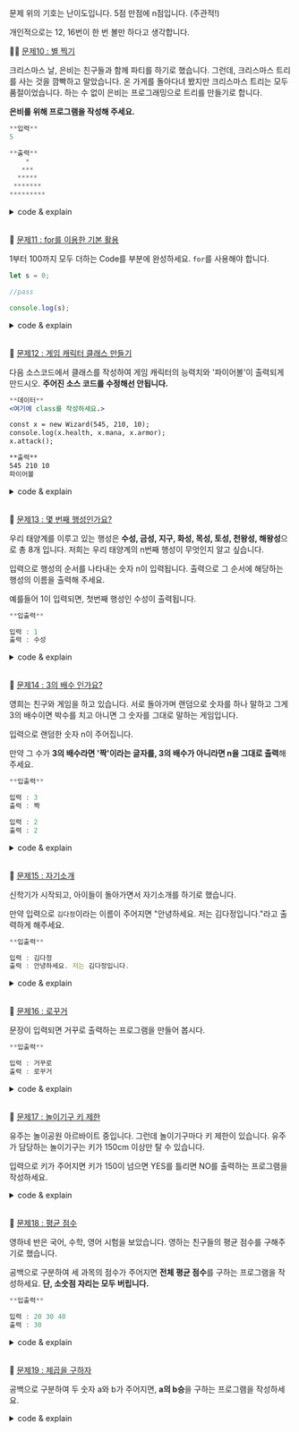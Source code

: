 문제 위의 기호는 난이도입니다. 5점 만점에 n점입니다. (주관적!)

개인적으로는 12, 16번이 한 번 볼만 하다고 생각합니다.

🛑🛑
[문제10 : 별 찍기](https://www.notion.so/10-26e59abc17d6492eb8fe8f8c20c632ca)

크리스마스 날, 은비는 친구들과 함께 파티를 하기로 했습니다. 그런데, 크리스마스 트리를 사는 것을 깜빡하고 말았습니다. 
온 가게를 돌아다녀 봤지만 크리스마스 트리는 모두 품절이었습니다. 하는 수 없이 은비는 프로그래밍으로 트리를 만들기로 합니다. 

**은비를 위해 프로그램을 작성해 주세요.**

```jsx
**입력**
5

**출력**
    *
   ***
  *****
 *******
*********
```

<details>

<summary>code & explain</summary>

```js
function makeTree(num) {
  let result = '';
  for (i = 0; i < num; i++) {
    result += ' '.repeat(num - i - 1) + '*'.repeat(2 * i + 1) + '\n'
  }
  return console.log(result);
}

makeTree(20);
```

</details>

<br/>

🛑
[문제11 : for를 이용한 기본 활용](https://www.notion.so/11-for-e1aa3b5776fb4aa5b04addd81514f3a4)

1부터 100까지 모두 더하는 Code를 <pass> 부분에 완성하세요. `for`를 사용해야 합니다.

```jsx
let s = 0;

//pass

console.log(s);
```


<details>

<summary>code & explain</summary>

```js
let s = 0;
for (i = 1; i < 101; i++) {
  s += i;
}
console.log(s);
```

</details>

<br/>


🛑
[문제12 : 게임 캐릭터 클래스 만들기](https://www.notion.so/12-428b1f00ec8e4199a62e512afc83ab0b)

다음 소스코드에서 클래스를 작성하여 게임 캐릭터의 능력치와 '파이어볼'이 출력되게 만드시오.
**주어진 소스 코드를 수정해선 안됩니다.**

```jsx
**데이터**
<여기에 class를 작성하세요.>

const x = new Wizard(545, 210, 10);
console.log(x.health, x.mana, x.armor);
x.attack();

**출력**
545 210 10
파이어볼
```
<details>

<summary>code & explain</summary>

```js
class Wizard {
  constructor(health, mana, armor) {
    this.health = health;
    this.mana = mana;
    this.armor = armor;
  }

  attack() {
    console.log(`파이어볼`);
  }
}

const x = new Wizard(545, 210, 10);
console.log(x.health, x.mana, x.armor);
x.attack();
```

</details>

<br/>

🛑
[문제13 : 몇 번째 행성인가요?](https://www.notion.so/13-d4c0ca85e92d4bcb90b6b2091a00b502)

우리 태양계를 이루고 있는 행성은 **수성, 금성, 지구, 화성, 목성, 토성, 천왕성, 해왕성**으로 총 8개 입니다. 
저희는 우리 태양계의 n번째 행성이 무엇인지 알고 싶습니다.

입력으로 행성의 순서를 나타내는 숫자 n이 입력됩니다. 
출력으로 그 순서에 해당하는 행성의 이름을 출력해 주세요.

예를들어 1이 입력되면, 첫번째 행성인 수성이 출력됩니다.

```jsx
**입출력**

입력 : 1
출력 : 수성
```

<details>

<summary>code & explain</summary>

```js
function Planet(num) {
  switch (num) {
    case 1:
      console.log("수성");
      break;
    case 2:
      console.log("금성");
      break;
    case 3:
      console.log("지구");
      break;
    case 4:
      console.log("화성");
      break;
    case 5:
      console.log("목성");
      break;
    case 6:
      console.log("토성");
      break;
    case 7:
      console.log("천왕성");
      break;
    case 8:
      console.log("혜왕성");
      break;
  }
}

Planet(1);
```

</details>

<br/>


🛑
[문제14 : 3의 배수 인가요?](https://www.notion.so/14-3-40c5e827e7954e969c4eb7554021dda6)

영희는 친구와 게임을 하고 있습니다. 서로 돌아가며 랜덤으로 숫자를 하나 말하고 그게 3의 배수이면 박수를 치고 아니면 그 숫자를 그대로 말하는 게임입니다.

입력으로 랜덤한 숫자 n이 주어집니다.

만약 그 수가 **3의 배수라면 '짝'이라는 글자를, 3의 배수가 아니라면 n을 그대로 출력**해 주세요.

```jsx
**입출력**

입력 : 3
출력 : 짝

입력 : 2
출력 : 2
```

<details>

<summary>code & explain</summary>

```js
function ItIs369(num) {
  if (num % 3 === 0) {
    console.log("짝");
  } else {
    console.log(num);
  }
}

ItIs369(3);
```

</details>

<br/>


🛑
[문제15 : 자기소개](https://www.notion.so/15-8226e8af98884b07a204bf746a13f270)

신학기가 시작되고, 아이들이 돌아가면서 자기소개를 하기로 했습니다.

만약 입력으로 `김다정`이라는 이름이 주어지면 "안녕하세요. 저는 김다정입니다."라고 출력하게 
해주세요.

```jsx
**입출력**

입력 : 김다정
출력 : 안녕하세요. 저는 김다정입니다.
```

<details>

<summary>code & explain</summary>

```js

function Introduce(name) {
  return console.log(`안녕하세요. 저는 ${name}입니다.`);
}

Introduce("김다정");

```

</details>

<br/>


🛑
[문제16 : 로꾸거](https://www.notion.so/16-6a79764cb50f4849ad35b30073d61df0)

문장이 입력되면 거꾸로 출력하는 프로그램을 만들어 봅시다.

```jsx
**입출력**

입력 : 거꾸로
출력 : 로꾸거
```

<details>

<summary>code & explain</summary>

```js
prompt("입력 :")
  .split("")
  .reverse()
  .join("");
```

</details>

<br/>


🛑
[문제17 : 놀이기구 키 제한](https://www.notion.so/17-a4f5e8077c1d4527b173f96858666127)

유주는 놀이공원 아르바이트 중입니다. 그런데 놀이기구마다 키 제한이 있습니다.
유주가 담당하는 놀이기구는 키가 150cm 이상만 탈 수 있습니다.

입력으로 키가 주어지면
키가 150이 넘으면 YES를 틀리면 NO를 출력하는 프로그램을 작성하세요.

<details>

<summary>code & explain</summary>

```js
+prompt("Enter key") >= 150 ? "Yes" : "No";
```

prompt 앞에 + 가 붙으면 이를 숫자로 받아들입니다.

</details>

<br/>


🛑
[문제18 : 평균 점수](https://www.notion.so/18-4183c53d7a934f4da8fe54507dceb00a)

영하네 반은 국어, 수학, 영어 시험을 보았습니다. 영하는 친구들의 평균 점수를 구해주기로 했습니다.

공백으로 구분하여 세 과목의 점수가 주어지면 **전체 평균 점수**를 구하는 프로그램을 작성하세요. 
**단, 소숫점 자리는 모두 버립니다.**

```jsx
**입출력**

입력 : 20 30 40
출력 : 30
```

<details>

<summary>code & explain</summary>

```js
function MakeCenter(국어, 수학, 영어) {
  return console.log(Math.floor((국어 + 수학 + 영어) / 3));
}

MakeCenter(23, 45, 21);
```

</details>

<br/>


🛑
[문제19 : 제곱을 구하자](https://www.notion.so/19-b268261747b3455a874b19f9dbb89ccf)

공백으로 구분하여 두 숫자 a와 b가 주어지면, **a의 b승**을 구하는 프로그램을 작성하세요.

<details>

<summary>code & explain</summary>

```js
let Zegop = (a, b) => Math.pow(a, b);
```

</details>

<br/>